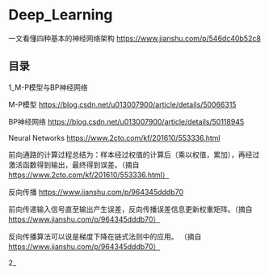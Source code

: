 # Deep_Learning

一文看懂四种基本的神经网络架构  https://www.jianshu.com/p/546dc40b52c8

## 目录

1_M-P模型与BP神经网络

M-P模型  https://blog.csdn.net/u013007900/article/details/50066315

BP神经网络  https://blog.csdn.net/u013007900/article/details/50118945

Neural Networks  https://www.2cto.com/kf/201610/553336.html

前向通路的计算过程总结为：样本经过权值的计算后（乘以权值，累加），再经过激活函数得到输出，最终得到误差。（摘自 https://www.2cto.com/kf/201610/553336.html）

反向传播  https://www.jianshu.com/p/964345dddb70

前向传递输入信号直至输出产生误差，反向传播误差信息更新权重矩阵。（摘自 https://www.jianshu.com/p/964345dddb70）

反向传播算法可以说是梯度下降在链式法则中的应用。 （摘自 https://www.jianshu.com/p/964345dddb70）

2_


